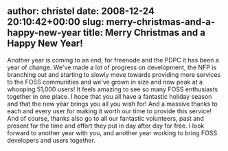 author: christel
date: 2008-12-24 20:10:42+00:00
slug: merry-christmas-and-a-happy-new-year
title: Merry Christmas and a Happy New Year!
---

Another year is coming to an end, for freenode and the PDPC it has been a year of change. We've made a lot of progress on development, the NFP is branching out and starting to slowly move towards providing more services to the FOSS communities and we've grown in size and now peak at a whooping 51,000 users! It feels amazing to see so many FOSS enthusiasts together in one place.
I hope that you all have a fantastic holiday season and that the new year brings you all you wish for! And a massive thanks to each and every user for making it worth our time to provide this service! And of course, thanks also go to all our fantastic volunteers, past and present for the time and effort they put in day after day for free. I look forward to another year with you, and another year working to bring FOSS developers and users together.
